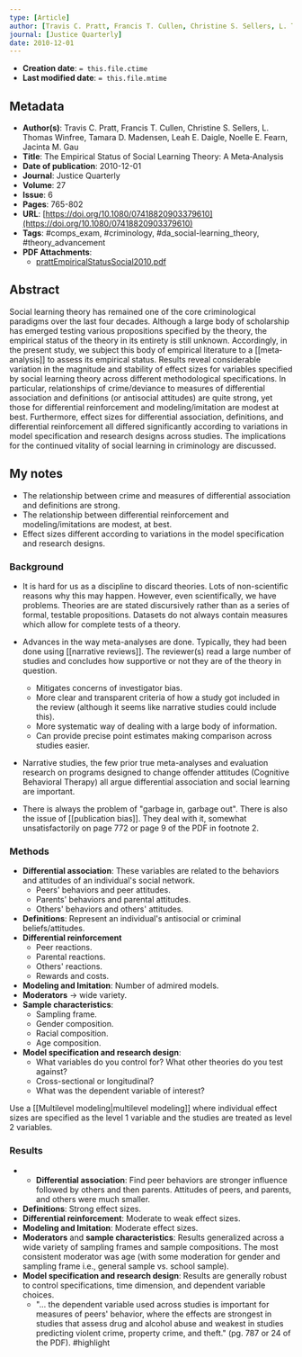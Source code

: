 ```yaml
---
type: [Article]
author: [Travis C. Pratt, Francis T. Cullen, Christine S. Sellers, L. Thomas Winfree, Tamara D. Madensen, Leah E. Daigle, Noelle E. Fearn, Jacinta M. Gau]
journal: [Justice Quarterly]
date: 2010-12-01
---
```


* **Creation date**: `= this.file.ctime`
* **Last modified date**: `= this.file.mtime`

## Metadata

* **Author(s)**: Travis C. Pratt, Francis T. Cullen, Christine S. Sellers, L. Thomas Winfree, Tamara D. Madensen, Leah E. Daigle, Noelle E. Fearn, Jacinta M. Gau
* **Title**: The Empirical Status of Social Learning Theory: A Meta‐Analysis
* **Date of publication**: 2010-12-01
* **Journal**: Justice Quarterly
* **Volume**: 27
* **Issue**: 6
* **Pages**: 765-802
* **URL**: [https://doi.org/10.1080/07418820903379610](https://doi.org/10.1080/07418820903379610)
* **Tags**: #comps_exam, #criminology, #da_social-learning_theory, #theory_advancement
* **PDF Attachments**:
  * [prattEmpiricalStatusSocial2010.pdf](zotero://open-pdf/library/items/3TJ4XAYG)

## Abstract

Social learning theory has remained one of the core criminological paradigms over the last four decades. Although a large body of scholarship has emerged testing various propositions specified by the theory, the empirical status of the theory in its entirety is still unknown. Accordingly, in the present study, we subject this body of empirical literature to a [[meta‐analysis]] to assess its empirical status. Results reveal considerable variation in the magnitude and stability of effect sizes for variables specified by social learning theory across different methodological specifications. In particular, relationships of crime/deviance to measures of differential association and definitions (or antisocial attitudes) are quite strong, yet those for differential reinforcement and modeling/imitation are modest at best. Furthermore, effect sizes for differential association, definitions, and differential reinforcement all differed significantly according to variations in model specification and research designs across studies. The implications for the continued vitality of social learning in criminology are discussed.

## My notes

* The relationship between crime and measures of differential association and definitions are strong.
* The relationship between differential reinforcement and modeling/imitations are modest, at best.
* Effect sizes different according to variations in the model specification and research designs.

### Background

* It is hard for us as a discipline to discard theories. Lots of non-scientific reasons why this may happen. However, even scientifically, we have problems. Theories are are stated discursively rather than as a series of formal, testable propositions. Datasets do not always contain measures which allow for complete tests of a theory.
  
* Advances in the way meta-analyses are done. Typically, they had been done using  [[narrative reviews]]. The reviewer(s) read a large number of studies and concludes how supportive or not they are of the theory in question.
	* Mitigates concerns of investigator bias.
	* More clear and transparent criteria of how a study got included in the review (although it seems like narrative studies could include this).
	* More systematic way of dealing with a large body of information.
	* Can provide precise point estimates making comparison across studies easier.
  
* Narrative studies, the few prior true meta-analyses and evaluation research on programs designed to change offender attitudes (Cognitive Behavioral Therapy) all argue differential association and social learning are important.
  
* There is always the problem of "garbage in, garbage out". There is also the issue of [[publication bias]]. They deal with it, somewhat unsatisfactorily on page 772 or page 9 of the PDF in footnote 2.

### Methods

* **Differential association**: These variables are related to the behaviors and attitudes of an individual's social network.
	* Peers' behaviors and peer attitudes.
	* Parents' behaviors and parental attitudes.
	* Others' behaviors and others' attitudes.
* **Definitions**: Represent an individual's antisocial or criminal beliefs/attitudes.
* **Differential reinforcement**
	* Peer reactions.
	* Parental reactions.
	* Others' reactions.
	* Rewards and costs.
* **Modeling and Imitation**: Number of admired models.
* **Moderators** -> wide variety.
* **Sample characteristics**:
	* Sampling frame.
	* Gender composition.
	* Racial composition.
	* Age composition.
* **Model specification and research design**:
	* What variables do you control for? What other theories do you test against?
	* Cross-sectional or longitudinal?
	* What was the dependent variable of interest?

Use a [[Multilevel modeling|multilevel modeling]] where individual effect sizes are specified as the level 1 variable and the studies are treated as level 2 variables.

### Results

* * **Differential association**: Find peer behaviors are stronger influence followed by others and then parents. Attitudes of peers, and parents, and others were much smaller.
* **Definitions**: Strong effect sizes.
* **Differential reinforcement**: Moderate to weak effect sizes.
* **Modeling and Imitation**: Moderate effect sizes.
* **Moderators** and **sample characteristics**: Results generalized across a wide variety of sampling frames and sample compositions. The most consistent moderator was age (with some moderation for gender and sampling frame i.e., general sample vs. school sample).
* **Model specification and research design**: Results are generally robust to control specifications, time dimension, and dependent variable choices.
	* "... the dependent variable used across studies is important for measures of peers' behavior, where the effects are strongest in studies that assess drug and alcohol abuse and weakest in studies predicting violent crime, property crime, and theft." (pg. 787 or 24 of the PDF). #highlight 